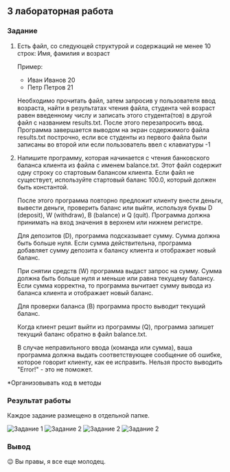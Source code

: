 ## 3 лабораторная работа
### Задание
1. Есть файл, со следующей структурой и содержащий не менее 10 строк: Имя, фамилия  и возраст
   
    Пример:
   - Иван Иванов 20
   - Петр Петров 21
   
   Необходимо прочитать файл, затем запросив у пользователя ввод возраста, найти в результатах чтения файла, 
   студента чей возраст равен введенному числу и записать этого студента(тов) в другой файл с названием 
   results.txt. После этого перезапросить ввод. Программа завершается выводом на экран содержимого файла 
   results.txt построчно, если все студенты из первого файла были записаны во второй или если пользователь 
   ввел с клавиатуры -1

2. Напишите программу, которая начинается с чтения банковского баланса клиента из файла с именем balance.txt. 
   Этот файл содержит одну строку со стартовым балансом клиента. Если файл не существует, используйте стартовый 
   баланс 100.0, который должен быть константой. 
   
   После этого программа повторно предложит клиенту внести деньги, вывести деньги, проверить баланс или выйти, 
   используя буквы D (deposit), W (withdraw), B (balance) и Q (quit). Программа должна принимать на вход значения 
   в верхнем или нижнем регистре.

   Для депозитов (D), программа подсказывает сумму. Сумма должна быть больше нуля. Если сумма действительна, 
   программа добавляет сумму депозита к балансу клиента и отображает новый баланс.

   При снятии средств (W) программа выдаст запрос на сумму. Сумма должна быть больше нуля и меньше или равна 
   текущему балансу. Если сумма корректна, то программа вычитает сумму вывода из баланса клиента и отображает 
   новый баланс.

   Для проверки баланса (B) программа просто выводит текущий баланс.

   Когда клиент решит выйти из программы (Q), программа запишет текущий баланс обратно в файл balance.txt.

   В случае неправильного ввода (команда или сумма), ваша программа должна выдать соответствующее сообщение 
   об ошибке, которое говорит клиенту, как ее исправить. Нельзя просто выводить "Error!" - это не поможет.


*Организовывать код в методы
### Результат работы
Каждое задание размещено в отдельной папке.

![Задание 1](https://i.ibb.co/ZKJBQLz/image.png)
![Задание 2](https://i.ibb.co/1bTqL3M/image.png)
![Задание 2](https://i.ibb.co/JdS4ZRK/image.png)
![Задание 2](https://i.ibb.co/h9VVFJD/image.png)

### Вывод
😉 Вы правы, я все еще молодец.
